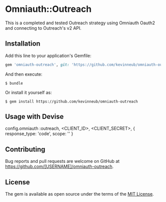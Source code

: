 # Omniauth::Outreach

This is a completed and tested Outreach strategy using Omniauth Oauth2 and connecting to Outreach's v2 API.

## Installation

Add this line to your application's Gemfile:

```ruby
gem 'omniauth-outreach', git: 'https://github.com/kevinneub/omniauth-outreach'
```

And then execute:

    $ bundle

Or install it yourself as:

    $ gem install https://github.com/kevinneub/omniauth-outreach

## Usage with Devise

config.omniauth :outreach, <CLIENT_ID>, <CLIENT_SECRET>,
  {
    response_type: 'code',
    scope: ''
  }

## Contributing

Bug reports and pull requests are welcome on GitHub at https://github.com/[USERNAME]/omniauth-outreach.


## License

The gem is available as open source under the terms of the [MIT License](http://opensource.org/licenses/MIT).

